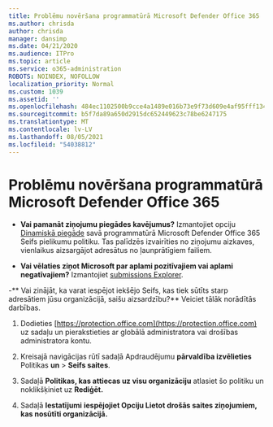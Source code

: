 ```yaml
---
title: Problēmu novēršana programmatūrā Microsoft Defender Office 365
ms.author: chrisda
author: chrisda
manager: dansimp
ms.date: 04/21/2020
ms.audience: ITPro
ms.topic: article
ms.service: o365-administration
ROBOTS: NOINDEX, NOFOLLOW
localization_priority: Normal
ms.custom: 1039
ms.assetid: ''
ms.openlocfilehash: 484ec1102500b9cce4a1489e016b73e9f73d609e4af95fff13405857d34f3978
ms.sourcegitcommit: b5f7da89a650d2915dc652449623c78be6247175
ms.translationtype: MT
ms.contentlocale: lv-LV
ms.lasthandoff: 08/05/2021
ms.locfileid: "54038812"
---
```

# <a name="troubleshooting-microsoft-defender-for-office-365"></a>Problēmu novēršana programmatūrā Microsoft Defender Office 365

- **Vai pamanāt ziņojumu piegādes kavējumus?** Izmantojiet opciju [Dinamiskā piegāde](/microsoft-365/security/office-365-security/dynamic-delivery-and-previewing) savā programmatūrā Microsoft Defender Office 365 Seifs pielikumu politiku. Tas palīdzēs izvairīties no ziņojumu aizkaves, vienlaikus aizsargājot adresātus no ļaunprātīgiem failiem.

- **Vai vēlaties ziņot Microsoft par aplami pozitīvajiem vai aplami negatīvajiem?** Izmantojiet [submissions Explorer](https://protection.office.com/reportsubmission).

-** Vai zinājāt, ka varat iespējot iekšējo Seifs, kas tiek sūtīts starp adresātiem jūsu organizācijā, saišu aizsardzību?** Veiciet tālāk norādītās darbības.

  1. Dodieties [https://protection.office.com](https://protection.office.com) uz sadaļu un pierakstieties ar globālā administratora vai drošības administratora kontu.

  2. Kreisajā navigācijas rūtī sadaļā Apdraudējumu **pārvaldība izvēlieties** Politikas **un** \> **Seifs saites**.

  3. Sadaļā **Politikas, kas attiecas uz visu organizāciju** atlasiet šo politiku un noklikšķiniet uz **Rediģēt.**

  4. Sadaļā **Iestatījumi** **iespējojiet Opciju Lietot drošās saites ziņojumiem, kas nosūtīti organizācijā.**
